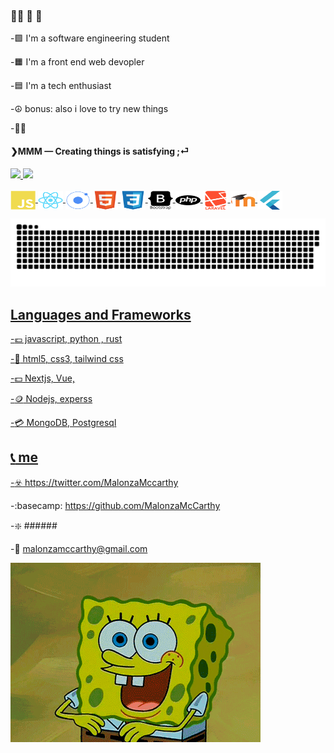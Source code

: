 ### 	:pirate_flag: :crossed_flags: :checkered_flag:


-:green_square: I'm a software engineering student

-:orange_square: I'm a front end web devopler

-:blue_square: I'm a tech enthusiast

-:peace_symbol: bonus: also i love to try new things

-:pirate_flag:


#### ❯MMM — Creating things is satisfying ;⏎

<div>
  <a href="https://github.com/MalonzaMcCarthy">
  <img height="180em" src="https://github-readme-stats.vercel.app/api?username=MalonzaMcCarthy&show_icons=true&theme=transparent&include_all_commits=true&count_private=true"/>
  <img height="180em" src="https://github-readme-stats.vercel.app/api/top-langs/?username=MalonzaMcCarthy&layout=compact&langs_count=5&theme=transparent"/>
</div>
<div style="display: inline_block"><br>
  <img align="center" alt="Mano-Js" height="30" width="40" src="https://raw.githubusercontent.com/devicons/devicon/master/icons/javascript/javascript-plain.svg">
  <img align="center" alt="Mano-React" height="30" width="40" src="https://raw.githubusercontent.com/devicons/devicon/master/icons/react/react-original.svg">
  <img align="center" alt="Mano-Ionic" height="30" width="40" src="https://github.com/devicons/devicon/blob/master/icons/ionic/ionic-original.svg">
  <img align="center" alt="Mano-HTML" height="30" width="40" src="https://raw.githubusercontent.com/devicons/devicon/master/icons/html5/html5-original.svg">
  <img align="center" alt="Mano-CSS" height="30" width="40" src="https://raw.githubusercontent.com/devicons/devicon/master/icons/css3/css3-original.svg">
  <img align="center" alt="Mano-Bootstrap" height="30" width="40" src="https://github.com/devicons/devicon/blob/master/icons/bootstrap/bootstrap-plain-wordmark.svg">
  <img align="center" alt="Mano-PHP" height="30" width="40" src="https://github.com/devicons/devicon/blob/master/icons/php/php-plain.svg">
  <img align="center" alt="Mano-Laravel" height="30" width="40" src="https://github.com/devicons/devicon/blob/master/icons/laravel/laravel-plain-wordmark.svg">
  <img align="center" alt="Mano-Moodle" height="30" width="40" src="https://github.com/devicons/devicon/blob/master/icons/moodle/moodle-original.svg">
  <img align="center" alt="Mano-Flutter" height="30" width="40" src="https://github.com/devicons/devicon/blob/master/icons/flutter/flutter-original.svg">
</div>


!['contributions.svg'](contributions.svg)


## Languages and Frameworks
-:euro: javascript, python , rust

-:money_with_wings: html5, css3, tailwind css

-:dollar: Nextjs, Vue,

-:coin: Nodejs, experss

-:credit_card: MongoDB, Postgresql

## :telephone_receiver: me

-:biohazard: https://twitter.com/MalonzaMccarthy

-:basecamp:  https://github.com/MalonzaMcCarthy

-:sparkle:  ######

-:email:  malonzamccarthy@gmail.com

<!-- !['image'](giphy3.gif) -->

!['image'](giphy.gif)

<br />
<br />





